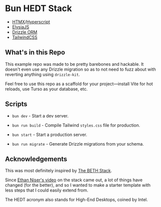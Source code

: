 # Bun HEDT Stack

- [HTMX](https://htmx.org)/[Hyperscript](https://hyperscript.org)
- [ElysiaJS](https://elysiajs.com)
- [Drizzle ORM](https://orm.drizzle.team)
- [TailwindCSS](https://tailwindcss.com)

## What's in this Repo

This example repo was made to be pretty barebones and hackable.
It doesn't even use any Drizzle migration so as to not need to fuzz
about with reverting anything using `drizzle-kit`.

Feel free to use this repo as a scaffold for your project—install
Vite for hot reloads, use Turso as your database, etc.

## Scripts

- `bun dev` - Start a dev server.

- `bun run build` - Compile Tailwind `styles.css` file for production.

- `bun start` - Start a production server.

- `bun run migrate` - Generate Drizzle migrations from your schema.

## Acknowledgements

This was most definitely inspired by [The BETH Stack](https://github.com/ethanniser/the-beth-stack).

Since [Ethan Niser's video](https://youtu.be/cpzowDDJj24) on the
stack came out, a lot of things have changed (for the better),
and so I wanted to make a starter template with less steps that
I could easily extend from.

The HEDT acronym also stands for High-End Desktops, coined by Intel.
